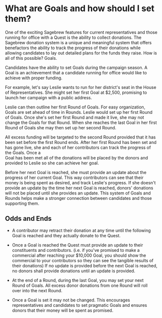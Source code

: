 # What are Goals and how should I set them? #
One of the exciting Sagebrew features for current representatives and those 
running for office with a Quest is the ability to collect donations. The Sagebrew donation 
system is a unique and meaningful system that offers benefactors the 
ability to track the progress of their donations while allowing candidates 
to lay out detailed plans for the funds they raise. How is all of this 
possible? Goals. 

Candidates have the ability to set Goals during the campaign season. 
A Goal is an achievement that a candidate running for office would 
like to achieve with proper funding.

For example, let's say Leslie wants to run for her district's seat in the House of 
Representatives. She might set her first Goal at $2,500, 
promising to launch her campaign with a public address. 

Leslie can then outline her first Round of Goals. For easy 
organization, Goals are set ahead of time in Rounds. 
Leslie would set up her first Round of Goals. Once she's set her 
first Round and made it live, she may not change the Goals for that 
Round. When she reaches the last Goal in her first Round of 
Goals she may then set up her second Round.
 
All excess funding will be targeted 
to the second Round provided that it has been set before the first Round ends. 
After her first Round has been set and has gone live, she and each of her 
contributors can track the progress of the Goals. Once a  
Goal has been met all of the donations will be placed by the donors and provided to Leslie 
so she can achieve her goal. 

Before her next Goal is reached, she 
must provide an update about the progress of her current Goal. This 
way contributors can see that their money is being spent as desired, and track 
Leslie's progress. If she doesn't provide an update by the time her next 
Goal is reached, donors' donations will not be placed until she provides an update. 
This system of Goals and Rounds helps make a stronger connection 
between candidates and those supporting them. 

## Odds and Ends ##
- A contributor may retract their donation at any time until the following 
  Goal is reached and they actually donate to the Quest. 

- Once a Goal is reached the Quest must provide 
  an update to their constituents and contributors. (i.e. if you've promised to 
  make a commercial after reaching your $10,000 Goal, you should show 
  the commercial to your contributors so they can see the tangible results of 
  their donations) If no update is provided before the next Goal is 
  reached, no donors shall provide donations until an update is provided. 

- At the end of a Round, during the last Goal, you may set your next 
  Round of Goals. All excess donor donations from one Round will roll 
  over into the next Round. 

- Once a Goal is set it may not be changed. This encourages 
  representatives and candidates to set pragmatic Goals and ensures 
  donors that their money will be spent as promised. 

